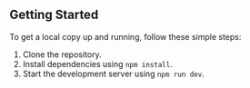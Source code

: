 ## Getting Started

To get a local copy up and running, follow these simple steps:

1. Clone the repository.
2. Install dependencies using `npm install`.
3. Start the development server using `npm run dev`.
